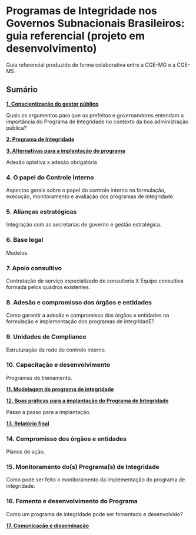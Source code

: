 # **Programas de Integridade nos Governos Subnacionais Brasileiros: guia referencial (projeto em desenvolvimento)** #

Guia referencial produzido de forma colaborativa entre a CGE-MG e a CGE-MS.

## Sumário

[**1. Conscientização do gestor público**](https://github.com/integridade-mg/GuiaIntegridadeCONACI/blob/main/conscientizacao.md)

Quais os argumentos para que os prefeitos e governandores entendam a importância do Programa de Integridade no contexto da boa administração pública?

[**2. Programa de Integridade**](https://github.com/integridade-mg/GuiaIntegridadeCONACI/blob/main/conceito.md)


[**3. Alternativas para a implantação do programa**](https://github.com/integridade-mg/GuiaIntegridadeCONACI/blob/main/modelos.md)

Adesão optativa x adesão obrigatória

### **4. O papel do Controle Interno**

Aspectos gerais sobre o papel do controle interno na formulação, execução, monitoramento e avaliação dos programas de integridade.

### **5. Alianças estratégicas**

Integração com as secretarias de governo e gestão estratégica.

### **6. Base legal**

Modelos.

### **7. Apoio consultivo**

Contratação de serviço especializado de consultoria  X  Equipe consultiva formada pelos quadros existentes.

### **8. Adesão e compromisso dos órgãos e entidades**

Como garantir a adesão e compromisso dos órgãos e entidades na formulação e implementação dos programas de integridadE?

### **9. Unidades de Compliance**

Estruturação da rede de controle interno.

### **10. Capacitação e desenvolvimento**

Programas de treinamento.

[**11. Modelagem do programa de integridade**](https://github.com/integridade-mg/GuiaIntegridadeCONACI/blob/main/modelagem.md)

[**12. Boas práticas para a implantação do Programa de Integridade**](https://github.com/integridade-mg/GuiaIntegridadeCONACI/blob/main/boaspraticas.md)

Passo a passo para a implantação.

[**13. Relatório final**](https://github.com/integridade-mg/GuiaIntegridadeCONACI/blob/main/relatorio.md)

### **14. Compromisso dos órgãos e entidades**

Planos de ação.

### **15. Monitoramento do(s) Programa(s) de Integridade**

Como pode ser feito o monitoramento da implementação do programa de integridade.

### **16. Fomento e desenvolvimento do Programa**

Como um programa de integridade pode ser fomentado e desenvolvido?

[**17. Comunicação e disseminação**](https://github.com/integridade-mg/GuiaIntegridadeCONACI/blob/main/comunicacao.md)
